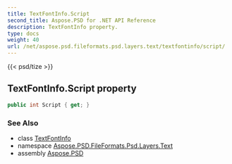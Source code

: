 ```yaml
---
title: TextFontInfo.Script
second_title: Aspose.PSD for .NET API Reference
description: TextFontInfo property. 
type: docs
weight: 40
url: /net/aspose.psd.fileformats.psd.layers.text/textfontinfo/script/
---
```

{{< psd/tize >}}
## TextFontInfo.Script property

```csharp
public int Script { get; }
```

### See Also

* class [TextFontInfo](../)
* namespace [Aspose.PSD.FileFormats.Psd.Layers.Text](../../textfontinfo/)
* assembly [Aspose.PSD](../../../)


